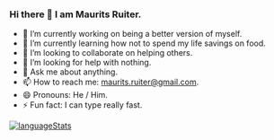 ### Hi there 👋 I am Maurits Ruiter.

- 🔭 I’m currently working on being a better version of myself. 
- 🌱 I’m currently learning how not to spend my life savings on food.
- 👯 I’m looking to collaborate on helping others.
- 🤔 I’m looking for help with nothing.
- 💬 Ask me about anything.
- 📫 How to reach me: maurits.ruiter@gmail.com.
- 😄 Pronouns: He / Him.
- ⚡ Fun fact: I can type really fast.



[![languageStats](https://github-readme-stats-git-masterrstaa-rickstaa.vercel.app/api/top-langs/?username=MauritsRuiter&layout=compact&theme=onedark)](https://github.com/MauritsRuiter)
